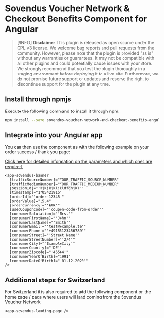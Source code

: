 # Sovendus Voucher Network & Checkout Benefits Component for Angular

> [!INFO]
> **Disclaimer**
> This plugin is released as open source under the GPL v3 license. We welcome bug reports and pull requests from the community.
> However, please note that the plugin is provided "as is" without any warranties or guarantees.
> It may not be compatible with all other plugins and could potentially cause issues with your store.
> We strongly recommend that you test the plugin thoroughly in a staging environment before deploying it to a live site.
> Furthermore, we do not promise future support or updates and reserve the right to discontinue support for the plugin at any time.

## Install through npmjs

Execute the following command to install it through npm:

```bash
npm install --save sovendus-voucher-network-and-checkout-benefits-angular
```

## Integrate into your Angular app

You can then use the component as with the following example on your order success / thank you page:

[Click here for detailed information on the parameters and which ones are required.](https://developer-hub.sovendus.com/Voucher-Network-Checkout-Benefits/Parameter)

```angular
<app-sovendus-banner
  [trafficSourceNumber]="YOUR_TRAFFIC_SOURCE_NUMBER"
  [trafficMediumNumber]="YOUR_TRAFFIC_MEDIUM_NUMBER"
  [sessionId]="'kjkjkjkljkldfghjkl'"
  [timestamp]="1705421915"
  [orderId]="'order-12345'"
  [orderValue]="15.4"
  [orderCurrency]="'EUR'"
  [usedCouponCode]="'coupon-code-from-order'"
  [consumerSalutation]="'Mrs.'"
  [consumerFirstName]="'John'"
  [consumerLastName]="'Smith'"
  [consumerEmail]="'test@example.te'"
  [consumerPhone]="'+49155123456789'"
  [consumerStreet]="'Street Name'"
  [consumerStreetNumber]="'2/4'"
  [consumerCity]="'ExampleCity'"
  [consumerCountry]="'DE'"
  [consumerZipcode]="'45564'"
  [consumerYearOfBirth]="1991"
  [consumerDateOfBirth]="'01.12.2020'"
/>
```

## Additional steps for Switzerland

For Switzerland it is also required to add the following component on the home page / page where users will land coming from the Sovendus Voucher Network

```angular
<app-sovendus-landing-page />
```
